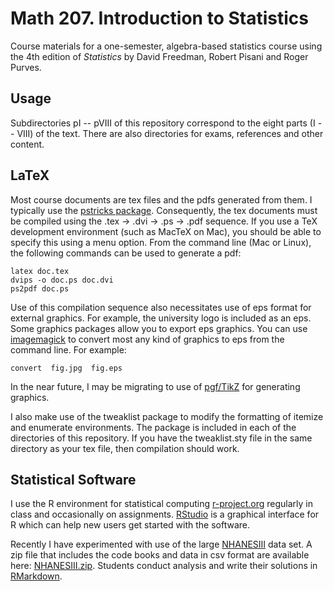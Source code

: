 # Math 207.  Introduction to Statistics 

Course materials for a one-semester, algebra-based statistics course using
the 4th edition of *Statistics* by David Freedman, Robert Pisani and Roger Purves.

## Usage

Subdirectories pI -- pVIII of this repository
correspond to the eight parts (I -- VIII) of the text.
There are also directories for exams, references and other content.

## LaTeX

Most course documents are tex files and the pdfs generated from them.
I typically use the [pstricks package](https://ctan.org/pkg/pstricks-base?lang=en).
Consequently, the tex documents must be compiled using the .tex -> .dvi -> .ps -> .pdf
sequence.  If you use a TeX development environment (such as MacTeX on Mac), you should
be able to specify this using a menu option.  From the command line (Mac or Linux), the
following commands can be used to generate a pdf:

```
latex doc.tex
dvips -o doc.ps doc.dvi
ps2pdf doc.ps
```

Use of this compilation sequence also necessitates use of eps format for external graphics.
For example, the university logo is included as an eps.
Some graphics packages allow you to export eps graphics.  You can use
[imagemagick](https://imagemagick.org) to convert most any kind of graphics to eps
from the command line.  For example:

```
convert  fig.jpg  fig.eps
```

In the near future, I may be migrating to use of [pgf/TikZ](https://en.wikipedia.org/wiki/PGF/TikZ)
for generating graphics.

I also make use of the tweaklist package to modify the formatting of itemize and enumerate
environments.  The package is included in each of the directories of this repository.  If
you have the tweaklist.sty file in the same directory as your tex file, then compilation
should work.

## Statistical Software

I use the R environment for statistical computing [r-project.org](http://www.r-project.org)
regularly in class and occasionally on assignments.  [RStudio](https://rstudio.com) is a
graphical interface for R which can help new users get started with the software.

Recently I have experimented with use of the large
[NHANESIII](https://wwwn.cdc.gov/nchs/nhanes/nhanes3) data set.
A zip file that includes the code books and data in csv format
are available here:
[NHANESIII.zip](https://drive.google.com/open?id=1S9FDJF15gQxpc_zat2LsofS73TNMm_cF).
Students conduct analysis and write their solutions in
[RMarkdown](https://rmarkdown.rstudio.com).





